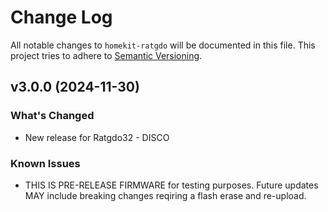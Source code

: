 # Change Log

All notable changes to `homekit-ratgdo` will be documented in this file. This project tries to adhere to [Semantic Versioning](http://semver.org/).

## v3.0.0 (2024-11-30)

### What's Changed

* New release for Ratgdo32 - DISCO

### Known Issues

* THIS IS PRE-RELEASE FIRMWARE for testing purposes. Future updates MAY include breaking changes reqiring a flash erase and re-upload.

